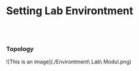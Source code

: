 # Setting Lab Environtment
<br><br>
### Topology
![This is an image](./Environtment\ Lab\ Modul.png)
